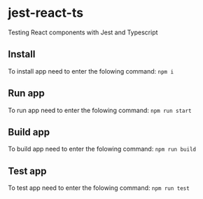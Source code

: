 # jest-react-ts
 Testing React components with Jest and Typescript

## Install
To install app need to enter the folowing command: `npm i`

## Run app
To run app need to enter the folowing command: `npm run start`

## Build app
To build app need to enter the folowing command: `npm run build`

## Test app
To test app need to enter the folowing command: `npm run test`
